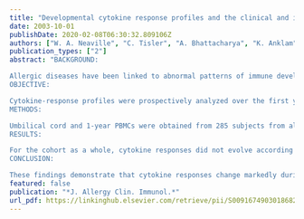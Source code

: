 ```yaml
---
title: "Developmental cytokine response profiles and the clinical and immunologic expression of atopy during the first year of life"
date: 2003-10-01
publishDate: 2020-02-08T06:30:32.809106Z
authors: ["W. A. Neaville", "C. Tisler", "A. Bhattacharya", "K. Anklam", "S. Gilbertson-White", "R. Hamilton", "K. Adler", "D. F. Dasilva", "K. A. Roberg", "K. T. Carlson-Dakes", "E. Anderson", "D. Yoshihara", "R. Gangnon", "L. D. Mikus", "L. A. Rosenthal", "J. E. Gern", "R. F. Lemanske"]
publication_types: ["2"]
abstract: "BACKGROUND:

Allergic diseases have been linked to abnormal patterns of immune development, and this has stimulated efforts to define the precise patterns of cytokine dysregulation that are associated with specific atopic phenotypes.
OBJECTIVE:

Cytokine-response profiles were prospectively analyzed over the first year of life and compared with the clinical and immunologic expressions of atopy.
METHODS:

Umbilical cord and 1-year PBMCs were obtained from 285 subjects from allergic families. PHA-stimulated cytokine-response profiles (IL-5, IL-10, IL-13, and IFN-gamma) were compared with blood eosinophil counts and total and specific IgE levels (dust mites, cat, egg, Alternaria species, peanut, milk, and dog) at age 1 year and at the development of atopic dermatitis and food allergy.
RESULTS:

For the cohort as a whole, cytokine responses did not evolve according to a strict TH1 or TH2 polarization pattern. PHA-stimulated cord blood cells secreted low levels of IL-5 (2.1 pg/mL), moderate levels of IFN-gamma (57.4 pg/mL), and greater amounts of IL-13 (281.8 pg/mL). From birth to 1 year, IL-5 responses dramatically increased, whereas IL-13 and IFN-gamma responses significantly decreased. Reduced cord blood secretion of IL-10 and IFN-gamma was associated with subsequent sensitization to egg. In addition, there was evidence of TH2 polarization (increased IL-5 and IL-13 levels) associated with blood eosinophilia and increased total IgE levels by age 1 year.
CONCLUSION:

These findings demonstrate that cytokine responses change markedly during the first year of life and provide further evidence of a close relationship between TH2 skewing of immune responses and the incidence of atopic manifestations in children."
featured: false
publication: "*J. Allergy Clin. Immunol.*"
url_pdf: https://linkinghub.elsevier.com/retrieve/pii/S0091674903018682
---
```


